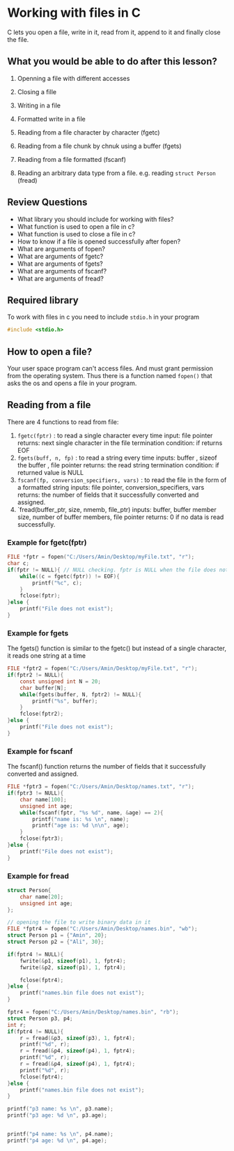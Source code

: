 # Working with files in C

C lets you open a file, write in it, read from it, append to it and finally close the file.

## What you would be able to do after this lesson?
1. Openning a file with different accesses
2. Closing a fille
3. Writing in a file
4. Formatted write in a file

5. Reading from a file character by character (fgetc)
6. Reading from a file chunk by chnuk using a buffer (fgets)
7. Reading from a file formatted (fscanf)
8. Reading an arbitrary data type from a file. e.g. reading `struct Person` (fread)

## Review Questions
- What library you should include for working with files?
- What function is used to open a file in c?
- What function is used to close a file in c?
- How to know if a file is opened successfully after fopen?
- What are arguments of fopen?
- What are arguments of fgetc?
- What are arguments of fgets?
- What are arguments of fscanf?
- What are arguments of fread?



## Required library

To work with files in c you need to include `stdio.h` in your program

```c
#include <stdio.h>
```

## How to open a file?

Your user space program can't access files. And must grant permission from the operating system. Thus there is a function named `fopen()` that asks the os and opens a file in your program.


## Reading from a file
There are 4 functions to read from file:
1. `fgetc(fptr)` : to read a single character every time
    input: file pointer
    returns: next single character in the file
    termination condition: if returns EOF
2. `fgets(buff, n, fp)` : to read a string every time
    inputs: buffer , sizeof the buffer , file pointer
    returns: the read string
    termination condition: if returned value is NULL
3. `fscanf(fp, conversion_specifiers, vars)` : to read the file in the form of a formatted string
    inputs: file pointer, conversion_specifiers, vars
    returns: the number of fields that it successfully converted and assigned.
4. `fread(buffer_ptr, size, nmemb, file_ptr)
    inputs: buffer, buffer member size, number of buffer members, file pointer
    returns: 0 if no data is read successfully.

### Example for fgetc(fptr)
```C
FILE *fptr = fopen("C:/Users/Amin/Desktop/myFile.txt", "r");
char c;
if(fptr != NULL){ // NULL checking. fptr is NULL when the file does not exist.
    while((c = fgetc(fptr)) != EOF){
        printf("%c", c);
    }
    fclose(fptr);
}else {
    printf("File does not exist");
}
```

### Example for fgets
The fgets() function is similar to the fgetc() but instead of a single character, it reads one string at a time
```C
FILE *fptr2 = fopen("C:/Users/Amin/Desktop/myFile.txt", "r");
if(fptr2 != NULL){
    const unsigned int N = 20;
    char buffer[N];
    while(fgets(buffer, N, fptr2) != NULL){
        printf("%s", buffer);
    }
    fclose(fptr2);
}else {
    printf("File does not exist");
}
```

### Example for fscanf
The fscanf() function returns the number of fields that it successfully converted and assigned.
```C
FILE *fptr3 = fopen("C:/Users/Amin/Desktop/names.txt", "r");
if(fptr3 != NULL){
    char name[100];
    unsigned int age;
    while(fscanf(fptr, "%s %d", name, &age) == 2){
        printf("name is: %s \n", name);
        printf("age is: %d \n\n", age);
    }
    fclose(fptr3);
}else {
    printf("File does not exist");
}
```

### Example for fread
```C
struct Person{
    char name[20];
    unsigned int age;
};

// opening the file to write binary data in it
FILE *fptr4 = fopen("C:/Users/Amin/Desktop/names.bin", "wb");
struct Person p1 = {"Amin", 20};
struct Person p2 = {"Ali", 30};

if(fptr4 != NULL){
    fwrite(&p1, sizeof(p1), 1, fptr4);
    fwrite(&p2, sizeof(p1), 1, fptr4);

    fclose(fptr4);
}else {
    printf("names.bin file does not exist");
}

fptr4 = fopen("C:/Users/Amin/Desktop/names.bin", "rb");
struct Person p3, p4;
int r;
if(fptr4 != NULL){
    r = fread(&p3, sizeof(p3), 1, fptr4);
    printf("%d", r);
    r = fread(&p4, sizeof(p4), 1, fptr4);
    printf("%d", r);
    r = fread(&p4, sizeof(p4), 1, fptr4);
    printf("%d", r);
    fclose(fptr4);
}else {
    printf("names.bin file does not exist");
}

printf("p3 name: %s \n", p3.name);
printf("p3 age: %d \n", p3.age);


printf("p4 name: %s \n", p4.name);
printf("p4 age: %d \n", p4.age);
```
